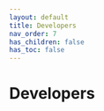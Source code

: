 ```yaml
---
layout: default
title: Developers
nav_order: 7
has_children: false
has_toc: false
---
```

# Developers

<!-- readme: collaborators,contributors -start --> 
<!-- readme: collaborators,contributors -end -->




<!-- Generated with mdsplit: https://github.com/alandefreitas/mdsplit -->
